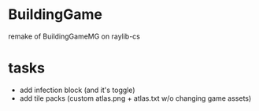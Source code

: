 # BuildingGame
remake of BuildingGameMG on raylib-cs

# tasks
- add infection block (and it's toggle)
- add tile packs (custom atlas.png + atlas.txt w/o changing game assets)
